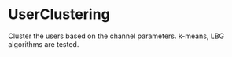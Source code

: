 # UserClustering
Cluster the users based on the channel parameters. k-means, LBG algorithms are tested.
